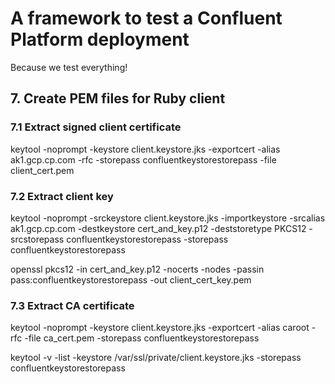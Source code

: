 # A framework to test a Confluent Platform deployment

Because we test everything!


## 7. Create PEM files for Ruby client
### 7.1 Extract signed client certificate
keytool -noprompt -keystore client.keystore.jks -exportcert -alias ak1.gcp.cp.com -rfc -storepass confluentkeystorestorepass -file client_cert.pem
### 7.2 Extract client key
keytool -noprompt -srckeystore client.keystore.jks -importkeystore -srcalias ak1.gcp.cp.com -destkeystore cert_and_key.p12 -deststoretype PKCS12 -srcstorepass confluentkeystorestorepass -storepass confluentkeystorestorepass

openssl pkcs12 -in cert_and_key.p12 -nocerts -nodes -passin pass:confluentkeystorestorepass -out client_cert_key.pem


### 7.3 Extract CA certificate
keytool -noprompt -keystore client.keystore.jks -exportcert -alias caroot -rfc -file ca_cert.pem -storepass confluentkeystorestorepass

keytool -v -list -keystore /var/ssl/private/client.keystore.jks -storepass confluentkeystorestorepass
